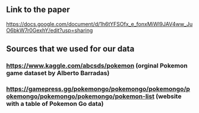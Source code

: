 ## Link to the paper
https://docs.google.com/document/d/1h6tYFSOfx_e_fonxMiWl9JAV4ww_JuO6bkW7r0GexhY/edit?usp=sharing

## Sources that we used for our data
### https://www.kaggle.com/abcsds/pokemon (orginal Pokemon game dataset by Alberto Barradas)
### https://gamepress.gg/pokemongo/pokemongo/pokemongo/pokemongo/pokemongo/pokemongo/pokemon-list (website with a table of Pokemon Go data)

